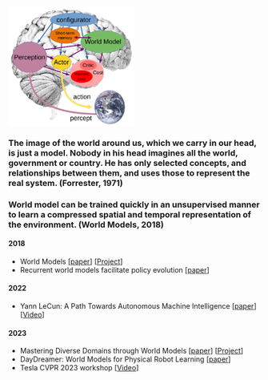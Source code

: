 <img src="/docs/world_model.png" width="50%" align="center"/>

### The image of the world around us, which we carry in our head, is just a model. Nobody in his head imagines all the world, government or country. He has only selected concepts, and relationships between them, and uses those to represent the real system. (Forrester, 1971)

### World model can be trained quickly in an unsupervised manner to learn a compressed spatial and temporal representation of the environment. (World Models, 2018)

#### 2018
+ World Models [[paper](https://arxiv.org/abs/1803.10122)] [[Project](https://worldmodels.github.io/)]
+ Recurrent world models facilitate policy evolution [[paper](https://proceedings.neurips.cc/paper/2018/hash/2de5d16682c3c35007e4e92982f1a2ba-Abstract.html)]

#### 2022
+ Yann LeCun: A Path Towards Autonomous Machine Intelligence [[paper](https://openreview.net/pdf?id=BZ5a1r-kVsf)] [[Video](https://www.youtube.com/watch?v=OKkEdTchsiE)]

#### 2023
+ Mastering Diverse Domains through World Models [[paper](https://arxiv.org/abs/2301.04104)] [[Project](https://danijar.com/project/dreamerv3/)]
+ DayDreamer: World Models for Physical Robot Learning [[paper](https://proceedings.mlr.press/v205/wu23c.html)]
+ Tesla CVPR 2023 workshop [[Video](https://www.youtube.com/watch?v=6x-Xb_uT7ts)]
